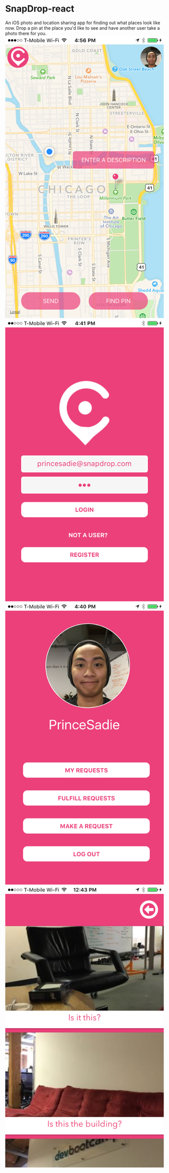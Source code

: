 # SnapDrop-react
An iOS photo and location sharing app for finding out what places look like now.
Drop a pin at the place you'd like to see and have another user take a photo there for you.
![Main Map Screenshot](https://raw.githubusercontent.com/princesadie/SnapDrop-react/master/images/md/1.PNG)
![Login Screenshot](https://raw.githubusercontent.com/princesadie/SnapDrop-react/master/images/md/2.PNG)
![Profile Screenshot](https://raw.githubusercontent.com/princesadie/SnapDrop-react/master/images/md/3.PNG)
![Views Screenshot](https://raw.githubusercontent.com/princesadie/SnapDrop-react/master/images/md/4.PNG)

